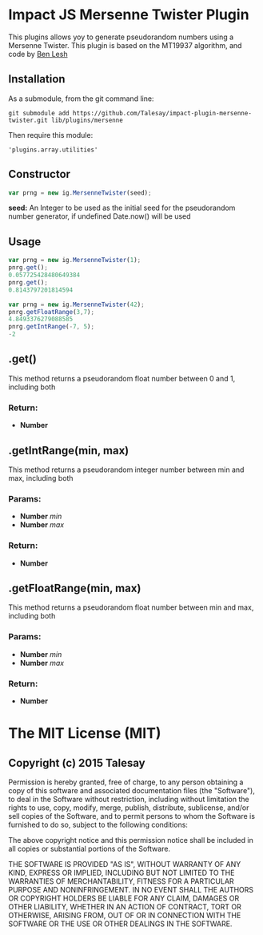 

<!-- Start twister.js -->

# Impact JS Mersenne Twister Plugin

This plugins allows yoy to generate pseudorandom numbers using a Mersenne Twister.
This plugin is based on the MT19937 algorithm, and code by [Ben Lesh](https://github.com/blesh/mersenne-twister.js)

## Installation

As a submodule, from the git command line:

```
git submodule add https://github.com/Talesay/impact-plugin-mersenne-twister.git lib/plugins/mersenne
``` 

Then require this module:

```
'plugins.array.utilities'
```

## Constructor
```javascript
var prng = new ig.MersenneTwister(seed);
```
__seed:__ An Integer to be used as the initial seed for the pseudorandom number generator, if undefined Date.now() will be used
## Usage
```javascript
var prng = new ig.MersenneTwister(1);
pnrg.get();
0.057725428480649384
pnrg.get();
0.8143797201814594

var prng = new ig.MersenneTwister(42);
pnrg.getFloatRange(3,7);
4.8493376279088585
pnrg.getIntRange(-7, 5);
-2
```

## .get()

This method returns a pseudorandom float number between 0 and 1, including both

### Return:

* **Number** 

## .getIntRange(min, max)

This method returns a pseudorandom integer number between min and max, including both

### Params:

* **Number** *min* 
* **Number** *max* 

### Return:

* **Number** 

## .getFloatRange(min, max)

This method returns a pseudorandom float number between min and max, including both

### Params:

* **Number** *min* 
* **Number** *max* 

### Return:

* **Number** 

# The MIT License (MIT)
## Copyright (c) 2015 Talesay

Permission is hereby granted, free of charge, to any person obtaining a copy
of this software and associated documentation files (the "Software"), to deal
in the Software without restriction, including without limitation the rights
to use, copy, modify, merge, publish, distribute, sublicense, and/or sell
copies of the Software, and to permit persons to whom the Software is
furnished to do so, subject to the following conditions:

The above copyright notice and this permission notice shall be included in all
copies or substantial portions of the Software.

THE SOFTWARE IS PROVIDED "AS IS", WITHOUT WARRANTY OF ANY KIND, EXPRESS OR
IMPLIED, INCLUDING BUT NOT LIMITED TO THE WARRANTIES OF MERCHANTABILITY,
FITNESS FOR A PARTICULAR PURPOSE AND NONINFRINGEMENT. IN NO EVENT SHALL THE
AUTHORS OR COPYRIGHT HOLDERS BE LIABLE FOR ANY CLAIM, DAMAGES OR OTHER
LIABILITY, WHETHER IN AN ACTION OF CONTRACT, TORT OR OTHERWISE, ARISING FROM,
OUT OF OR IN CONNECTION WITH THE SOFTWARE OR THE USE OR OTHER DEALINGS IN THE
SOFTWARE.

<!-- End twister.js -->

